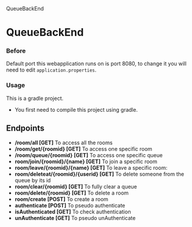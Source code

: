 QueueBackEnd
# QueueBackEnd

### Before

Default port this webapplication runs on is port 8080, to change it you will need to edit `application.properties`.

### Usage
This is a gradle project.
- You first need to compile this project using gradle.

## Endpoints

 * **/room/all [GET]**
  To access all the rooms
 * **/room/get/{roomid} [GET]**
  To access one specific room
 * **/room/queue/{roomid} [GET]**
  To access one specific queue
 * **room/join/{roomid}/{name} [GET]**
  To join a specific room
 * **room/leave/{roomid}/{name} [GET]**
  To leave a specific room:
 * **room/deleteat/{roomid}/{userid} [GET]**
  To delete someone from the queue by its id
 * **room/clear/{roomid} [GET]**
  To fully clear a queue
 * **room/delete/{roomid} [GET]**
  To delete a room
 * **room/create [POST]**
  To create a room
 * **authenticate [POST]**
  To pseudo authenticate
  * **isAuthenticated [GET]**
  To check authentication
  * **unAuthenticate [GET]**
  To pseudo unAuthenticate
